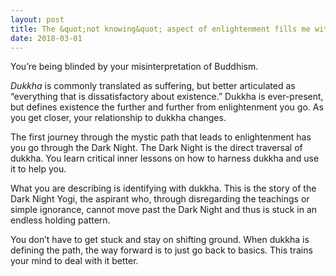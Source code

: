 ```yaml
---
layout: post
title: The &quot;not knowing&quot; aspect of enlightenment fills me with rage. How do I come to peace with experiencing an uncontrollable dream over and over for all eternity wherein I constantly hurt myself blindly with no hope of ever reaching any solid ground?
date: 2018-03-01
---
```


<p>You’re being blinded by your misinterpretation of Buddhism.</p><p><i>Dukkha</i> is commonly translated as suffering, but better articulated as “everything that is dissatisfactory about existence.” Dukkha is ever-present, but defines existence the further and further from enlightenment you go. As you get closer, your relationship to dukkha changes.</p><p>The first journey through the mystic path that leads to enlightenment has you go through the Dark Night. The Dark Night is the direct traversal of dukkha. You learn critical inner lessons on how to harness dukkha and use it to help you.</p><p>What you are describing is identifying with dukkha. This is the story of the Dark Night Yogi, the aspirant who, through disregarding the teachings or simple ignorance, cannot move past the Dark Night and thus is stuck in an endless holding pattern.</p><p>You don’t have to get stuck and stay on shifting ground. When dukkha is defining the path, the way forward is to just go back to basics. This trains your mind to deal with it better.</p>
